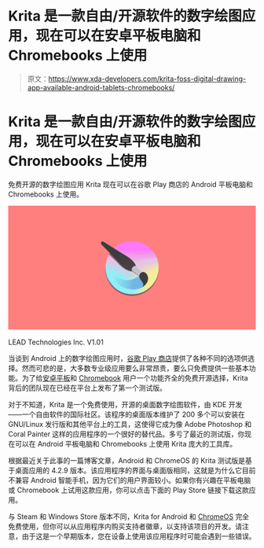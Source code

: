 # Krita 是一款自由/开源软件的数字绘图应用，现在可以在安卓平板电脑和 Chromebooks 上使用

> 原文：<https://www.xda-developers.com/krita-foss-digital-drawing-app-available-android-tablets-chromebooks/>

# Krita 是一款自由/开源软件的数字绘图应用，现在可以在安卓平板电脑和 Chromebooks 上使用

免费开源的数字绘图应用 Krita 现在可以在谷歌 Play 商店的 Android 平板电脑和 Chromebooks 上使用。

 <picture>![Krita Android ChromeOS Chromebook](img/c80fb24979cdc9f02cff37ac66639c13.png)</picture> 

LEAD Technologies Inc. V1.01

当谈到 Android 上的数字绘图应用时，[谷歌 Play 商店](https://www.xda-developers.com/tag/google-play-store/)提供了各种不同的选项供选择。然而可悲的是，大多数专业级应用要么非常昂贵，要么只免费提供一些基本功能。为了给[安卓平板](https://www.xda-developers.com/tag/android-tablet/)和 [Chromebook](https://www.xda-developers.com/tag/chromebook/) 用户一个功能齐全的免费开源选择，Krita 背后的团队现在已经在平台上发布了第一个测试版。

对于不知道，Krita 是一个免费使用，开源的桌面数字绘图软件，由 KDE 开发——一个自由软件的国际社区。该程序的桌面版本维护了 200 多个可以安装在 GNU/Linux 发行版和其他平台上的工具，这使得它成为像 Adobe Photoshop 和 Coral Painter 这样的应用程序的一个很好的替代品。多亏了最近的测试版，你现在可以在 Android 平板电脑和 Chromebooks 上使用 Krita 庞大的工具库。

根据最近关于此事的一篇博客文章，Android 和 ChromeOS 的 Krita 测试版是基于桌面应用的 4.2.9 版本。该应用程序的界面与桌面版相同，这就是为什么它目前不兼容 Android 智能手机，因为它们的用户界面较小。如果你有兴趣在平板电脑或 Chromebook 上试用这款应用，你可以点击下面的 Play Store 链接下载这款应用。

与 Steam 和 Windows Store 版本不同，Krita for Android 和 [ChromeOS](https://www.xda-developers.com/tag/chrome-os/) 完全免费使用，但你可以从应用程序内购买支持者徽章，以支持该项目的开发。请注意，由于这是一个早期版本，您在设备上使用该应用程序时可能会遇到一些错误。